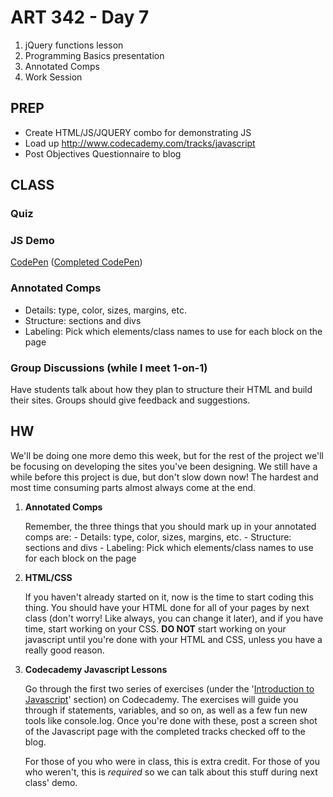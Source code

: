 ART 342 - Day 7
=======================================

1. jQuery functions lesson
2. Programming Basics presentation
4. Annotated Comps
5. Work Session


PREP
---------------------------------------
- Create HTML/JS/JQUERY combo for demonstrating JS
- Load up http://www.codecademy.com/tracks/javascript
- Post Objectives Questionnaire to blog


CLASS
---------------------------------------


### Quiz



### JS Demo
[CodePen](http://codepen.io/thomhines/pen/mcKzt/) ([Completed CodePen](http://codepen.io/thomhines/pen/JqbLo/))


### Annotated Comps
- Details: type, color, sizes, margins, etc.
- Structure: sections and divs
- Labeling: Pick which elements/class names to use for each block on the page

### Group Discussions (while I meet 1-on-1)

Have students talk about how they plan to structure their HTML and build their sites. Groups should give feedback and suggestions.


HW
---------------------------------------
We'll be doing one more demo this week, but for the rest of the project we'll be focusing on developing the sites you've been designing. We still have a while before this project is due, but don't slow down now! The hardest and most time consuming parts almost always come at the end.


1. **Annotated Comps**

	Remember, the three things that you should mark up in your annotated comps are:
		- Details: type, color, sizes, margins, etc.
		- Structure: sections and divs
		- Labeling: Pick which elements/class names to use for each block on the page


2. **HTML/CSS**

	If you haven't already started on it, now is the time to start coding this thing. You should have your HTML done for all of your pages by next class (don't worry! Like always, you can change it later), and if you have time, start working on your CSS. **DO NOT** start working on your javascript until you're done with your HTML and CSS, unless you have a really good reason.


3. **Codecademy Javascript Lessons**

	Go through the first two series of exercises (under the '[Introduction to Javascript](http://www.codecademy.com/tracks/javascript)' section) on Codecademy. The exercises will guide you through if statements, variables, and so on, as well as a few fun new tools like console.log. Once you're done with these, post a screen shot of the Javascript page with the completed tracks checked off to the blog.

	For those of you who were in class, this is extra credit. For those of you who weren't, this is *required* so we can talk about this stuff during next class' demo.
